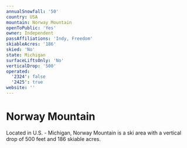 ```yaml
---
annualSnowfall: '50'
country: USA
mountain: Norway Mountain
openToPublic: 'Yes'
owner: Independent
passAffiliations: 'Indy, Freedom'
skiableAcres: '186'
skied: 'No'
state: Michigan
surfaceLiftsOnly: 'No'
verticalDrop: '500'
operated:
  '2324': false
  '2425': true
website: ''
---
```



# Norway Mountain

Located in U.S. - Michigan, Norway Mountain is a ski area with a vertical drop of 500 feet and 186 skiable acres.
